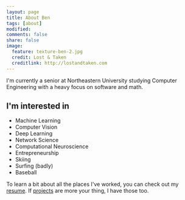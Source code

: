 ```yaml
---
layout: page
title: About Ben
tags: [about]
modified: 
comments: false
share: false
image:
  feature: texture-ben-2.jpg
  credit: Lost & Taken
  creditlink: http://lostandtaken.com
---
```


I'm currently a senior at Northeastern University studying Computer Engineering with a heavy focus on software and math. 

## I'm interested in

* Machine Learning
* Computer Vision
* Deep Learning
* Network Science
* Computational Neuroscience
* Entrepreneurship
* Skiing
* Surfing (badly)
* Baseball



To learn a bit about all the places I've worked, you can check out my [resume](../files/resume.pdf). If [projects](../projects/) are more your thing, I have those too. 
